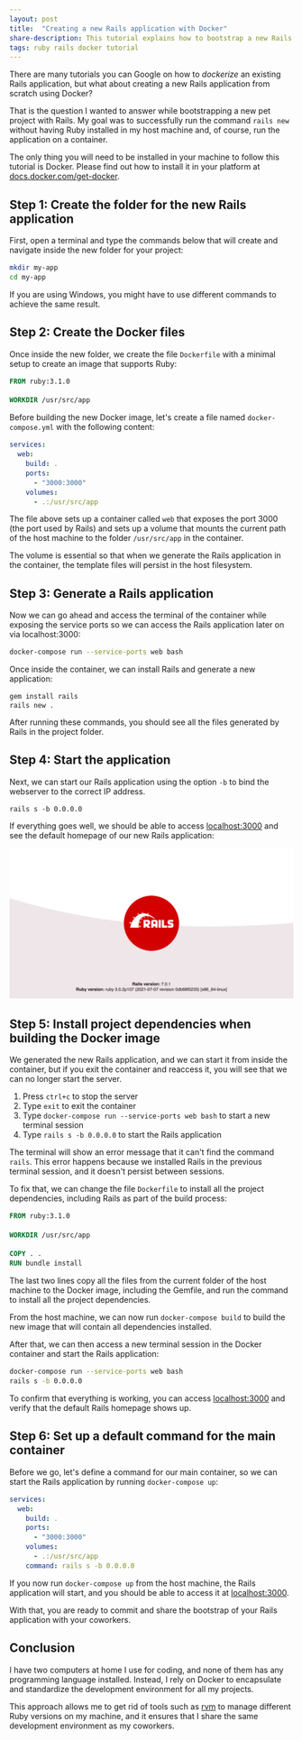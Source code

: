 ```yaml
---
layout: post
title:  "Creating a new Rails application with Docker"
share-description: This tutorial explains how to bootstrap a new Rails application without having Ruby installed and relying entirely on Docker.
tags: ruby rails docker tutorial
---
```


There are many tutorials you can Google on how to *dockerize* an existing Rails application, but what about creating a new Rails application from scratch using Docker?

That is the question I wanted to answer while bootstrapping a new pet project with Rails. My goal was to successfully run the command `rails new` without having Ruby installed in my host machine and, of course, run the application on a container.

The only thing you will need to be installed in your machine to follow this tutorial is Docker. Please find out how to install it in your platform at [docs.docker.com/get-docker](https://docs.docker.com/get-docker/).

## Step 1: Create the folder for the new Rails application

First, open a terminal and type the commands below that will create and navigate inside the new folder for your project:

```sh
mkdir my-app
cd my-app
```

If you are using Windows, you might have to use different commands to achieve the same result.

## Step 2: Create the Docker files

Once inside the new folder, we create the file `Dockerfile` with a minimal setup to create an image that supports Ruby:

```dockerfile
FROM ruby:3.1.0

WORKDIR /usr/src/app
```

Before building the new Docker image, let's create a file named `docker-compose.yml` with the following content:

```yml
services:
  web:
    build: .
    ports:
      - "3000:3000"
    volumes:
      - .:/usr/src/app
```

The file above sets up a container called `web` that exposes the port 3000 (the port used by Rails) and sets up a volume that mounts the current path of the host machine to the folder `/usr/src/app` in the container.

The volume is essential so that when we generate the Rails application in the container, the template files will persist in the host filesystem.

## Step 3: Generate a Rails application

Now we can go ahead and access the terminal of the container while exposing the service ports so we can access the Rails application later on via localhost:3000:

```sh
docker-compose run --service-ports web bash
```

Once inside the container, we can install Rails and generate a new application:

```
gem install rails
rails new .
```

After running these commands, you should see all the files generated by Rails in the project folder.

## Step 4: Start the application

Next, we can start our Rails application using the option `-b` to bind the webserver to the correct IP address.

```
rails s -b 0.0.0.0
```

If everything goes well, we should be able to access [localhost:3000](http://localhost:3000/) and see the default homepage of our new Rails application:

![Rails application default homepage](/assets/img/posts/2022-02-01-creating-a-new-rails-application-with-docker/rails-app-homepage.png)

## Step 5: Install project dependencies when building the Docker image

We generated the new Rails application, and we can start it from inside the container, but if you exit the container and reaccess it, you will see that we can no longer start the server.

1. Press `ctrl+c` to stop the server
1. Type `exit` to exit the container
1. Type `docker-compose run --service-ports web bash` to start a new terminal session
1. Type `rails s -b 0.0.0.0` to start the Rails application

The terminal will show an error message that it can't find the command `rails`. This error happens because we installed Rails in the previous terminal session, and it doesn't persist between sessions.

To fix that, we can change the file `Dockerfile` to install all the project dependencies, including Rails as part of the build process:

```dockerfile
FROM ruby:3.1.0

WORKDIR /usr/src/app

COPY . .
RUN bundle install
```

The last two lines copy all the files from the current folder of the host machine to the Docker image, including the Gemfile, and run the command to install all the project dependencies.

From the host machine, we can now run `docker-compose build` to build the new image that will contain all dependencies installed.

After that, we can then access a new terminal session in the Docker container and start the Rails application:

```sh
docker-compose run --service-ports web bash
rails s -b 0.0.0.0
```

To confirm that everything is working, you can access [localhost:3000](http://localhost:3000/) and verify that the default Rails homepage shows up.

## Step 6: Set up a default command for the main container

Before we go, let's define a command for our main container, so we can start the Rails application by running `docker-compose up`:

```yaml
services:
  web:
    build: .
    ports:
      - "3000:3000"
    volumes:
      - .:/usr/src/app
    command: rails s -b 0.0.0.0
```

If you now run `docker-compose up` from the host machine, the Rails application will start, and you should be able to access it at [localhost:3000](http://localhost:3000/).

With that, you are ready to commit and share the bootstrap of your Rails application with your coworkers.

## Conclusion

I have two computers at home I use for coding, and none of them has any programming language installed. Instead, I rely on Docker to encapsulate and standardize the development environment for all my projects.

This approach allows me to get rid of tools such as [rvm](https://rvm.io/) to manage different Ruby versions on my machine, and it ensures that I share the same development environment as my coworkers.
